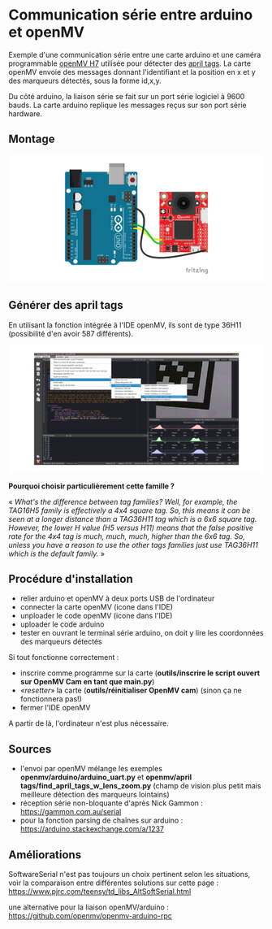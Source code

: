# Communication série entre arduino et openMV

Exemple d'une communication série entre une carte arduino et une caméra programmable [openMV H7](https://openmv.io/) utilisée pour détecter des [april tags](https://april.eecs.umich.edu/software/apriltag.html). La carte openMV envoie des messages donnant l'identifiant et la position en x et y des marqueurs détectés, sous la forme id,x,y.

Du côté arduino, la liaison série se fait sur un port série logiciel à 9600 bauds. La carte arduino replique les messages reçus sur son port série hardware.

## Montage

![communication série entre openMV et arduino](./communication_serie_openmv_arduino_bb.png)

## Générer des april tags

En utilisant la fonction intégrée à l'IDE openMV, ils sont de type 36H11 (possibilité d'en avoir 587 différents).

![générer les april tags](./assets/generer_april_tags.png)

__Pourquoi choisir particulièrement cette famille ?__

« *What's the difference between tag families? Well, for example, the TAG16H5 family is effectively a 4x4 square tag. So, this means it can be seen at a longer distance than a TAG36H11 tag which is a 6x6 square tag. However, the lower H value (H5 versus H11) means that the false positive rate for the 4x4 tag is much, much, much, higher than the 6x6 tag. So, unless you have a reason to use the other tags families just use TAG36H11 which is the default family.* »

## Procédure d'installation

* relier arduino et openMV à deux ports USB de l'ordinateur
* connecter la carte openMV (icone dans l'IDE)
* unploader le code openMV (icone dans l'IDE)
* uploader le code arduino
* tester en ouvrant le terminal série arduino, on doit y lire les coordonnées des marqueurs détectés

Si tout fonctionne correctement :
* inscrire comme programme sur la carte (__outils/inscrire le script ouvert sur OpenMV Cam en tant que main.py__)
* «*resetter*» la carte (__outils/réinitialiser OpenMV cam__) (sinon ça ne fonctionnera pas!)
* fermer l'IDE openMV

A partir de là, l'ordinateur n'est plus nécessaire.


## Sources

* l'envoi par openMV mélange les exemples __openmv/arduino/arduino_uart.py__ et __openmv/april tags/find_april_tags_w_lens_zoom.py__ (champ de vision plus petit mais meilleure détection des marqueurs lointains)
* réception série non-bloquante d'après Nick Gammon : https://gammon.com.au/serial
* pour la fonction parsing de chaînes sur arduino : https://arduino.stackexchange.com/a/1237

## Améliorations

SoftwareSerial n'est pas toujours un choix pertinent selon les situations, voir la comparaison entre différentes solutions sur cette page : https://www.pjrc.com/teensy/td_libs_AltSoftSerial.html

une alternative pour la liaison openMV/arduino :  https://github.com/openmv/openmv-arduino-rpc
